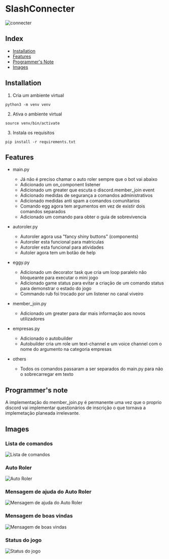 # SlashConnecter
![connecter](https://i.imgur.com/BbhmMqj.png)

## Index
- [Installation](https://github.com/FJ-RATO/SlashConnecter#installation)
- [Features](https://github.com/FJ-RATO/SlashConnecter#features)
- [Programmer's Note](https://github.com/FJ-RATO/SlashConnecter#programmers-note)
- [Images](https://github.com/FJ-RATO/SlashConnecter#images)

## Installation
1. Cria um ambiente virtual
```
python3 -m venv venv
```
2. Ativa o ambiente virtual
```
source venv/bin/activate
```
3. Instala os requisitos
```
pip install -r requirements.txt
```

## Features

- main.py
    - Já não é preciso chamar o auto roler sempre que o bot vai abaixo  
    - Adicionado um on_component listener
    - Adicionado um greater que escuta o discord.member_join event
    - Adicionado medidas de segurança a comandos administrativos
    - Adicionado medidas anti spam a comandos comunitarios
    - Comando egg agora tem argumentos em vez de existir dois comandos separados
    - Adicionado um comando para obter o guia de sobrevivencia

- autoroler.py
    - Autoroler agora usa "fancy shiny buttons" (components)
    - Autoroler esta funcional para matriculas
    - Autoroler esta funcional para atividades
    - Autoler agora tem um botão de help

- eggy.py
    - Adicionado um decorator task que cria um loop paralelo não bloqueante para executar o mini jogo
    - Adicionado game status para evitar a criação de um comando status para demonstrar o estado do jogo
    - Commando rub foi trocado por um listener no canal viveiro

- member_join.py
    - Adicionado um greater para dar mais informação aos novos utilizadores

- empresas.py
    - Adicionado o autobuilder
    - Autobuilder cria um role um text-channel e um voice channel com o nome do argumento na categoria empresas

- others
    - Todos os comandos passaram a ser separados do main.py para não o sobrecarregar em texto

## Programmer's note
A implementação do member_join.py é permanente uma vez que o proprio discord vai implementar questionários de inscrição o que tornava a implemetação planeada irrelevante.

## Images

### Lista de comandos
![Lista de comandos](https://i.imgur.com/3tqeB4I.png)

### Auto Roler
![Auto Roler](https://i.imgur.com/wo6BK0I.png)

### Mensagem de ajuda do Auto Roler
![Mensagem de ajuda do Auto Roler](https://i.imgur.com/HNpJlC0.png)

### Mensagem de boas vindas
![Mensagem de boas vindas](https://i.imgur.com/24ksBxo.png)

### Status do jogo
![Status do jogo](https://i.imgur.com/Bxu0z74.png)
